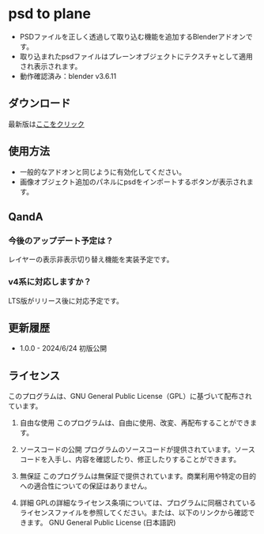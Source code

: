 # psd to plane
- PSDファイルを正しく透過して取り込む機能を追加するBlenderアドオンです。
- 取り込まれたpsdファイルはプレーンオブジェクトにテクスチャとして適用され表示されます。
- 動作確認済み：blender v3.6.11

## ダウンロード
最新版は[ここをクリック](https://github.com/laTH380/PSDToolKit-for-blender/releases/download/v1.0.0/psd_to_plane_1.0.0.zip)

## 使用方法
- 一般的なアドオンと同じように有効化してください。
- 画像オブジェクト追加のパネルにpsdをインポートするボタンが表示されます。

## QandA
### 今後のアップデート予定は？
レイヤーの表示非表示切り替え機能を実装予定です。
### v4系に対応しますか？
LTS版がリリース後に対応予定です。

## 更新履歴
- 1.0.0 - 2024/6/24 初版公開

## ライセンス
このプログラムは、GNU General Public License（GPL）に基づいて配布されています。

1. 自由な使用
このプログラムは、自由に使用、改変、再配布することができます。

2. ソースコードの公開
プログラムのソースコードが提供されています。ソースコードを入手し、内容を確認したり、修正したりすることができます。

3. 無保証
このプログラムは無保証で提供されています。商業利用や特定の目的への適合性についての保証はありません。

4. 詳細
GPLの詳細なライセンス条項については、プログラムに同梱されているライセンスファイルを参照してください。または、以下のリンクから確認できます。
GNU General Public License (日本語訳)
<!-- # PSDToolKit-for-blender
PSDで作成された立ち絵をBlenderで扱いやすくするためのBlender用アドオンです。

現在開発中

# ライセンス
未定 -->
